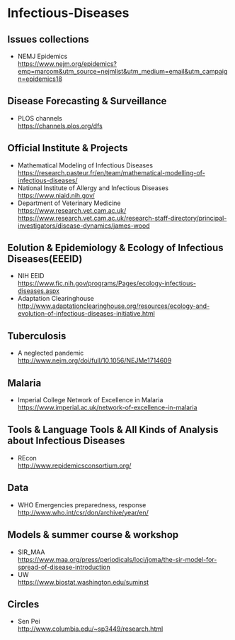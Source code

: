 # Infectious-Diseases
## Issues collections
* NEMJ Epidemics<br>https://www.nejm.org/epidemics?emp=marcom&utm_source=nejmlist&utm_medium=email&utm_campaign=epidemics18
## Disease Forecasting & Surveillance
* PLOS channels<br> https://channels.plos.org/dfs
## Official Institute & Projects
* Mathematical Modeling of Infectious Diseases<br>https://research.pasteur.fr/en/team/mathematical-modelling-of-infectious-diseases/ 
* National Institute of Allergy and Infectious Diseases <br> https://www.niaid.nih.gov/
* Department of Veterinary Medicine<br>https://www.research.vet.cam.ac.uk/<br>
https://www.research.vet.cam.ac.uk/research-staff-directory/principal-investigators/disease-dynamics/james-wood
## Eolution & Epidemiology & Ecology of Infectious Diseases(EEEID)
* NIH EEID<br>https://www.fic.nih.gov/programs/Pages/ecology-infectious-diseases.aspx
* Adaptation Clearinghouse<br> http://www.adaptationclearinghouse.org/resources/ecology-and-evolution-of-infectious-diseases-initiative.html
## Tuberculosis
* A neglected pandemic<br>http://www.nejm.org/doi/full/10.1056/NEJMe1714609 
## Malaria<br>
* Imperial College Network of Excellence in Malaria<br>  https://www.imperial.ac.uk/network-of-excellence-in-malaria
## Tools & Language Tools & All Kinds of Analysis about Infectious Diseases
* REcon<br>http://www.repidemicsconsortium.org/
## Data
* WHO Emergencies preparedness, response<br>http://www.who.int/csr/don/archive/year/en/
## Models & summer course & workshop
* SIR_MAA<br>https://www.maa.org/press/periodicals/loci/joma/the-sir-model-for-spread-of-disease-introduction
* UW <br> https://www.biostat.washington.edu/suminst
## Circles
* Sen Pei<br>http://www.columbia.edu/~sp3449/research.html
